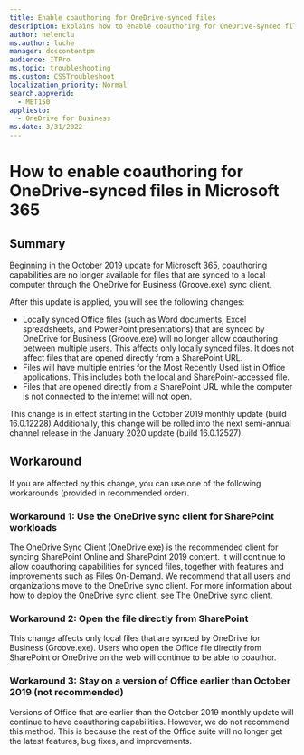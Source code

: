 ```yaml
---
title: Enable coauthoring for OneDrive-synced files
description: Explains how to enable coauthoring for OneDrive-synced files in Microsoft 365 after an October 2019 change removes the feature.
author: helenclu
ms.author: luche
manager: dcscontentpm
audience: ITPro
ms.topic: troubleshooting
ms.custom: CSSTroubleshoot
localization_priority: Normal
search.appverid: 
  - MET150
appliesto: 
  - OneDrive for Business
ms.date: 3/31/2022
---
```


# How to enable coauthoring for OneDrive-synced files in Microsoft 365

## Summary

Beginning in the October 2019 update for Microsoft 365, coauthoring capabilities are no longer available for files that are synced to a local computer through the OneDrive for Business (Groove.exe) sync client. 

After this update is applied, you will see the following changes:  
 
- Locally synced Office files (such as Word documents, Excel spreadsheets, and PowerPoint presentations) that are synced by OneDrive for Business (Groove.exe) will no longer allow coauthoring between multiple users. This affects only locally synced files. It does not affect files that are opened directly from a SharePoint URL.     
- Files will have multiple entries for the Most Recently Used list in Office applications. This includes both the local and SharePoint-accessed file.    
- Files that are opened directly from a SharePoint URL while the computer is not connected to the internet will not open.

 
This change is in effect starting in the October 2019 monthly update (build 16.0.12228) Additionally, this change will be rolled into the next semi-annual channel release in the January 2020 update (build 16.0.12527).   

## Workaround

If you are affected by this change, you can use one of the following workarounds (provided in recommended order).

### Workaround 1: Use the OneDrive sync client for SharePoint workloads

The OneDrive Sync Client (OneDrive.exe) is the recommended client for syncing SharePoint Online and SharePoint 2019 content. It will continue to allow coauthoring capabilities for synced files, together with features and improvements such as Files On-Demand. We recommend that all users and organizations move to the OneDrive sync client. 
For more information about how to deploy the OneDrive sync client, see [The OneDrive sync client](/onedrive/one-drive-sync).

### Workaround 2: Open the file directly from SharePoint 

This change affects only local files that are synced by OneDrive for Business (Groove.exe). Users who open the Office file directly from SharePoint or OneDrive on the web will continue to be able to coauthor.

### Workaround 3: Stay on a version of Office earlier than October 2019 (not recommended)

Versions of Office that are earlier than the October 2019 monthly update will continue to have coauthoring capabilities. However, we do not recommend this method. This is because the rest of the Office suite will no longer get the latest features, bug fixes, and improvements.